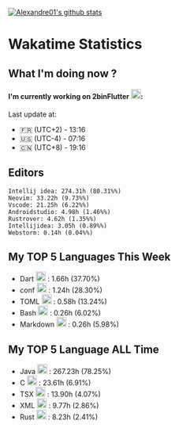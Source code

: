 [![Alexandre01's github stats](https://github-readme-stats.vercel.app/api?username=Alexandre01Dev&theme=dracula&count_private=true)](https://github.com/anuraghazra/github-readme-stats)
<!--
**Alexandre01Dev/Alexandre01Dev** is a ✨ _special_ ✨ repository because its `README.md` (this file) appears on your GitHub profile.

Here are some ideas to get you started:

- 🔭 I’m currently working on ...
- 🌱 I’m currently learning ...
- 👯 I’m looking to collaborate on ...
- 🤔 I’m looking for help with ...
- 💬 Ask me about ...
- 📫 How to reach me: ...
- 😄 Pronouns: ...
- ⚡ Fun fact: ...
-->

<!-- START_WAKATIME_BLOCK -->
# Wakatime Statistics

## What I'm doing now ? 

#### I'm currently working on 2binFlutter <img src="https://cdn.jsdelivr.net/gh/devicons/devicon@latest/icons/dart/dart-original.svg" alt="Dart" width="20" height="20">: <br/>
Last update at:
- 🇫🇷 (UTC+2) - 13:16
- 🇺🇸 (UTC-4) - 07:16
- 🇨🇳 (UTC+8) - 19:16

## Editors

```text
Intellij idea: 274.31h (80.31%%)
Neovim: 33.22h (9.73%%)
Vscode: 21.25h (6.22%%)
Androidstudio: 4.98h (1.46%%)
Rustrover: 4.62h (1.35%%)
Intellijidea: 3.05h (0.89%%)
Webstorm: 0.14h (0.04%%)
```

## My TOP **5** Languages This Week 

- Dart <img src="https://cdn.jsdelivr.net/gh/devicons/devicon@latest/icons/dart/dart-original.svg" alt="Dart" width="20" height="20"> : 1.66h (37.70%)
- conf <img src="https://static-00.iconduck.com/assets.00/file-unknown-icon-1775x2048-pyaeuwoe.png" alt="conf" width="20" height="20"> : 1.24h (28.30%)
- TOML <img src="https://static-00.iconduck.com/assets.00/file-unknown-icon-1775x2048-pyaeuwoe.png" alt="TOML" width="20" height="20"> : 0.58h (13.24%)
- Bash <img src="https://cdn.jsdelivr.net/gh/devicons/devicon@latest/icons/bash/bash-original.svg" alt="Bash" width="20" height="20"> : 0.26h (6.02%)
- Markdown <img src="https://cdn.jsdelivr.net/gh/devicons/devicon@latest/icons/markdown/markdown-original.svg" alt="Markdown" width="20" height="20"> : 0.26h (5.98%)

## My TOP **5** Language ALL Time 

- Java <img src="https://cdn.jsdelivr.net/gh/devicons/devicon@latest/icons/java/java-original.svg" alt="Java" width="20" height="20"> : 267.23h (78.25%)
- C <img src="https://cdn.jsdelivr.net/gh/devicons/devicon@latest/icons/c/c-original.svg" alt="C" width="20" height="20"> : 23.61h (6.91%)
- TSX <img src="https://static-00.iconduck.com/assets.00/file-unknown-icon-1775x2048-pyaeuwoe.png" alt="TSX" width="20" height="20"> : 13.90h (4.07%)
- XML <img src="https://cdn.jsdelivr.net/gh/devicons/devicon@latest/icons/xml/xml-original.svg" alt="XML" width="20" height="20"> : 9.77h (2.86%)
- Rust <img src="https://cdn.jsdelivr.net/gh/devicons/devicon@latest/icons/rust/rust-original.svg" alt="Rust" width="20" height="20"> : 8.23h (2.41%)

<!-- END_WAKATIME_BLOCK -->
